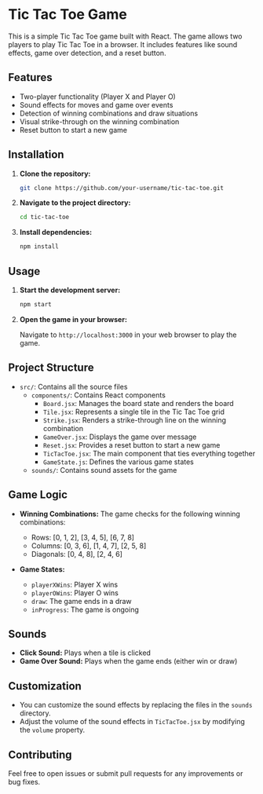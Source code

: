 # Tic Tac Toe Game

This is a simple Tic Tac Toe game built with React. The game allows two players to play Tic Tac Toe in a browser. It includes features like sound effects, game over detection, and a reset button.

## Features

- Two-player functionality (Player X and Player O)
- Sound effects for moves and game over events
- Detection of winning combinations and draw situations
- Visual strike-through on the winning combination
- Reset button to start a new game

## Installation

1. **Clone the repository:**

    ```sh
    git clone https://github.com/your-username/tic-tac-toe.git
    ```

2. **Navigate to the project directory:**

    ```sh
    cd tic-tac-toe
    ```

3. **Install dependencies:**

    ```sh
    npm install
    ```

## Usage

1. **Start the development server:**

    ```sh
    npm start
    ```

2. **Open the game in your browser:**

    Navigate to `http://localhost:3000` in your web browser to play the game.

## Project Structure

- `src/`: Contains all the source files
  - `components/`: Contains React components
    - `Board.jsx`: Manages the board state and renders the board
    - `Tile.jsx`: Represents a single tile in the Tic Tac Toe grid
    - `Strike.jsx`: Renders a strike-through line on the winning combination
    - `GameOver.jsx`: Displays the game over message
    - `Reset.jsx`: Provides a reset button to start a new game
    - `TicTacToe.jsx`: The main component that ties everything together
    - `GameState.js`: Defines the various game states
  - `sounds/`: Contains sound assets for the game

## Game Logic

- **Winning Combinations:**
  The game checks for the following winning combinations:
  - Rows: [0, 1, 2], [3, 4, 5], [6, 7, 8]
  - Columns: [0, 3, 6], [1, 4, 7], [2, 5, 8]
  - Diagonals: [0, 4, 8], [2, 4, 6]

- **Game States:**
  - `playerXWins`: Player X wins
  - `playerOWins`: Player O wins
  - `draw`: The game ends in a draw
  - `inProgress`: The game is ongoing

## Sounds

- **Click Sound:** Plays when a tile is clicked
- **Game Over Sound:** Plays when the game ends (either win or draw)

## Customization

- You can customize the sound effects by replacing the files in the `sounds` directory.
- Adjust the volume of the sound effects in `TicTacToe.jsx` by modifying the `volume` property.

## Contributing

Feel free to open issues or submit pull requests for any improvements or bug fixes.
